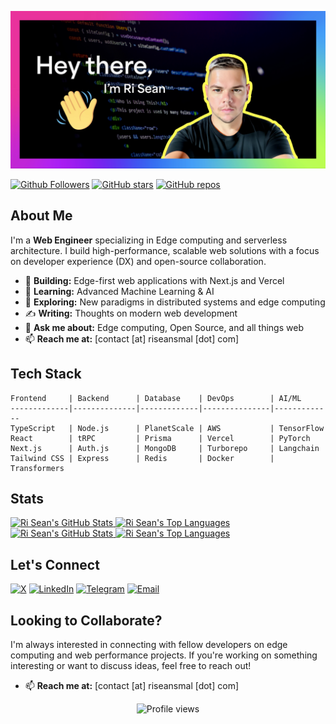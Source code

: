 [![alt text](https://github.com/riseansmal/riseansmal/blob/main/banner.jpeg?raw=true)](https://github.com/riseansmal)

[![Github Followers](https://img.shields.io/github/followers/riseansmal?label=Follow&style=social)](https://github.com/riseansmal)
[![GitHub stars](https://img.shields.io/github/stars/riseansmal?style=social)](https://github.com/riseansmal?tab=repositories)
[![GitHub repos](https://img.shields.io/badge/Repos-public-blue?style=flat)](https://github.com/riseansmal?tab=repositories)

## About Me

I'm a **Web Engineer** specializing in Edge computing and serverless architecture. I build high-performance, scalable web solutions with a focus on developer experience (DX) and open-source collaboration.

- 🚀 **Building:** Edge-first web applications with Next.js and Vercel
- 🌱 **Learning:** Advanced Machine Learning & AI
- 🔭 **Exploring:** New paradigms in distributed systems and edge computing
- ✍️ **Writing:** Thoughts on modern web development
- 💬 **Ask me about:** Edge computing, Open Source, and all things web
- 📫 **Reach me at:** [contact [at] riseansmal [dot] com]

## Tech Stack

```
Frontend     | Backend      | Database    | DevOps        | AI/ML
-------------|--------------|-------------|---------------|-------------
TypeScript   | Node.js      | PlanetScale | AWS           | TensorFlow
React        | tRPC         | Prisma      | Vercel        | PyTorch
Next.js      | Auth.js      | MongoDB     | Turborepo     | Langchain
Tailwind CSS | Express      | Redis       | Docker        | Transformers
```

## Stats

<!-- GitHub Stats Cards - Light/Dark Mode -->
<div>
<!-- Light Mode -->
<a href="https://github.com/anuraghazra/github-readme-stats#gh-light-mode-only">
<img height="180em" src="https://github-readme-stats-ri-sean-smals-projects.vercel.app/api?username=riseansmal&show_icons=true&line_height=28&hide_border=true&card_width=347&include_all_commits=true&role=owner,collaborator&rank_icon=percentile&exclude_repo=github-readme-stats&theme=default#gh-light-mode-only" alt="Ri Sean's GitHub Stats" />
</a>

<a href="https://github.com/anuraghazra/github-readme-stats#gh-light-mode-only">
<img height="180em" src="https://github-readme-stats-ri-sean-smals-projects.vercel.app/api/top-langs/?username=riseansmal&layout=compact&langs_count=8&hide_border=true&role=owner,collaborator&theme=default#gh-light-mode-only" alt="Ri Sean's Top Languages" />
</a>

<!-- Dark Mode -->
<a href="https://github.com/anuraghazra/github-readme-stats#gh-dark-mode-only">
<img height="180em" src="https://github-readme-stats-ri-sean-smals-projects.vercel.app/api?username=riseansmal&show_icons=true&line_height=28&hide_border=true&card_width=347&include_all_commits=true&role=owner,collaborator&rank_icon=percentile&exclude_repo=github-readme-stats&theme=dark&bg_color=000000#gh-dark-mode-only" alt="Ri Sean's GitHub Stats" />
</a>

<a href="https://github.com/anuraghazra/github-readme-stats#gh-dark-mode-only">
<img height="180em" src="https://github-readme-stats-ri-sean-smals-projects.vercel.app/api/top-langs/?username=riseansmal&layout=compact&langs_count=8&hide_border=true&role=owner,collaborator&theme=dark&bg_color=000000#gh-dark-mode-only" alt="Ri Sean's Top Languages" />
</a>
</div>

## Let's Connect

<p>
  <a href="https://twitter.com/riseansmal"><img src="https://img.shields.io/badge/X-riseansmal-000000?style=flat-square&logo=x" alt="X"></a>
  <a href="https://www.linkedin.com/in/riseansmal"><img src="https://img.shields.io/badge/LinkedIn-Ri_Sean_Smal-0A66C2?style=flat-square&logo=linkedin" alt="LinkedIn"></a>
  <a href="https://t.me/riseansmal"><img src="https://img.shields.io/badge/Telegram-%40riseansmal-1DA1F2?style=flat-square&logo=telegram" alt="Telegram"></a>
  <a href="mailto:contact@riseansmal.com"><img src="https://img.shields.io/badge/Email-contact%40riseansmal.com-EA4335?style=flat-square&logo=gmail" alt="Email"></a>
</p>

## Looking to Collaborate?

I'm always interested in connecting with fellow developers on edge computing and web performance projects. If you're working on something interesting or want to discuss ideas, feel free to reach out!

- 📫 **Reach me at:** [contact [at] riseansmal [dot] com]

<p align="center">
  <img src="https://komarev.com/ghpvc/?username=riseansmal&label=Profile%20views&color=0e75b6&style=flat" alt="Profile views" />
</p>
